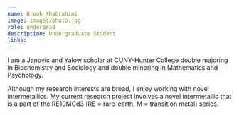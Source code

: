 ```yaml
---
name: Brook Xhabrahimi
image: images/photo.jpg
role: undergrad
description: Undergraduate Student
links:
---
```

I am a Janovic and Yalow scholar at CUNY-Hunter College double majoring in Biochemistry and Sociology and double minoring in Mathematics and Psychology.

Although my research interests are broad, I enjoy working with novel intermetallics. My current research project involves a novel intermetallic that is a part of the RE10MCd3 (RE = rare-earth, M = transition metal) series.